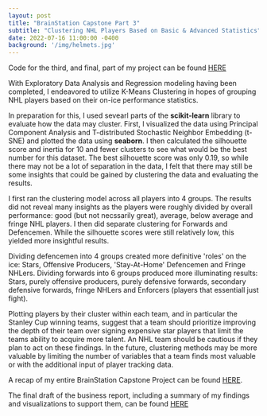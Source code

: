 ```yaml
---
layout: post
title: "BrainStation Capstone Part 3"
subtitle: "Clustering NHL Players Based on Basic & Advanced Statistics"
date: 2022-07-16 11:00:00 -0400
background: '/img/helmets.jpg'
---
```


Code for the third, and final, part of my project can be found [HERE](https://github.com/thebrianjohns/hockeycaphits/blob/main/Brian%20Johns%20Capstone%20%233%20-%20Clustering%20Models.ipynb)

With Exploratory Data Analysis and Regression modeling having been completed, I endeavored to utilize K-Means Clustering in hopes of grouping NHL players based on their on-ice performance statistics.

In preparation for this, I used sevearl parts of the **scikit-learn** library to evaluate how the data may cluster.  First, I visualized the data using Principal Component Analysis and T-distributed Stochastic Neighbor Embedding (t-SNE) and plotted the data using **seaborn**.  I then calculated the silhouette score and inertia for 10 and fewer clusters to see what would be the best number for this dataset.  The best silhouette score was only 0.19, so while there may not be a lot of separation in the data, I felt that there may still be some insights that could be gained by clustering the data and evaluating the results.

I first ran the clustering model across all players into 4 groups.  The results did not reveal many insights as the players were roughly divided by overall performance: good (but not necssarily great), average, below average and fringe NHL players.  I then did separate clustering for Forwards and Defencemen.  While the silhouette scores were still relatively low, this yielded more insightful results.

Dividing defencemen into 4 groups created more definitive 'roles' on the ice: Stars, Offensive Producers, 'Stay-At-Home' Defencemen and Fringe NHLers.  Dividing forwards into 6 groups produced more illuminating results: Stars, purely offensive producers, purely defensive forwards, secondary defensive forwards, fringe NHLers and Enforcers (players that essentiall just fight).

Plotting players by their cluster within each team, and in particular the Stanley Cup winning teams, suggest that a team should prioritize improving the depth of their team over signing expensive star players that limit the teams ability to acquire more talent.  An NHL team should be cautious if they plan to act on these findings.  In the future, clustering methods may be more valuable by limiting the number of variables that a team finds most valuable or with the additional input of player tracking data.

A recap of my entire BrainStation Capstone Project can be found [HERE](https://github.com/thebrianjohns/hockeycaphits/blob/main/Brian%20Johns%20Capstone%20%234%20-%20Findings.ipynb).

The final draft of the business report, including a summary of my findings and visualizations to support them, can be found [HERE]()
